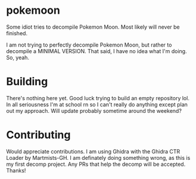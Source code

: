# pokemoon
Some idiot tries to decompile Pokemon Moon. Most likely will never be finished.

I am not trying to perfectly decompile Pokemon Moon, but rather to decompile a MINIMAL VERSION. That said, I have no idea what I'm doing. So, yeah.

# Building
There's nothing here yet. Good luck trying to build an empty repository lol.
In all seriousness I'm at school rn so I can't really do anything except plan out my approach. Will update probably sometime around the weekend?

# Contributing
Would appreciate contributions. I am using Ghidra with the Ghidra CTR Loader by Martmists-GH. I am definately doing something wrong, as this is my first decomp project. Any PRs that help the decomp will be accepted. Thanks!
